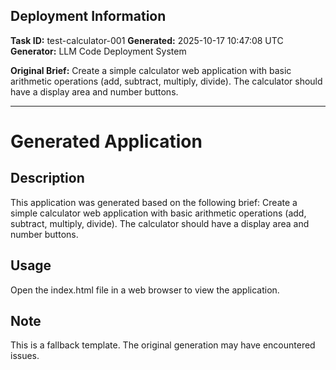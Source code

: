 
## Deployment Information

**Task ID:** test-calculator-001
**Generated:** 2025-10-17 10:47:08 UTC
**Generator:** LLM Code Deployment System

**Original Brief:**
Create a simple calculator web application with basic arithmetic operations (add, subtract, multiply, divide). The calculator should have a display area and number buttons.

---

# Generated Application

## Description
This application was generated based on the following brief:
Create a simple calculator web application with basic arithmetic operations (add, subtract, multiply, divide). The calculator should have a display area and number buttons.

## Usage
Open the index.html file in a web browser to view the application.

## Note
This is a fallback template. The original generation may have encountered issues.
